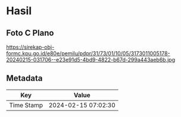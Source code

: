 # Hasil

## Foto C Plano

https://sirekap-obj-formc.kpu.go.id/e80e/pemilu/pdpr/31/73/01/10/05/3173011005178-20240215-031706--e23e91d5-4bd9-4822-b67d-299a443aeb6b.jpg


## Metadata

| Key        | Value               |
| ---------- | ------------------- |
| Time Stamp | 2024-02-15 07:02:30 |



